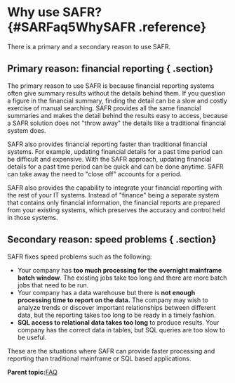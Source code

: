 # Why use SAFR? {#SARFaq5WhySAFR .reference}

There is a primary and a secondary reason to use SAFR.

## Primary reason: financial reporting { .section}

The primary reason to use SAFR is because financial reporting systems often give summary results without the details behind them. If you question a figure in the financial summary, finding the detail can be a slow and costly exercise of manual searching. SAFR provides all the same financial summaries and makes the detail behind the results easy to access, because a SAFR solution does not "throw away" the details like a traditional financial system does.

SAFR also provides financial reporting faster than traditional financial systems. For example, updating financial details for a past time period can be difficult and expensive. With the SAFR approach, updating financial details for a past time period can be quick and can be done anytime. SAFR can take away the need to "close off" accounts for a period.

SAFR also provides the capability to integrate your financial reporting with the rest of your IT systems. Instead of "finance" being a separate system that contains only financial information, the financial reports are prepared from your existing systems, which preserves the accuracy and control held in those systems.

## Secondary reason: speed problems { .section}

SAFR fixes speed problems such as the following:

-   Your company has **too much processing for the overnight mainframe batch window**. The existing jobs take too long and there are more batch jobs that need to be run.
-   Your company has a data warehouse but there is **not enough processing time to report on the data.** The company may wish to analyze trends or discover important relationships between different data, but the reporting takes too long to be ready in a timely fashion.
-   **SQL access to relational data takes too long** to produce results. Your company has the correct data in tables, but SQL queries are too slow to be useful.

These are the situations where SAFR can provide faster processing and reporting than traditional mainframe or SQL based applications.

**Parent topic:**[FAQ](../html/SARFaq0.md)

